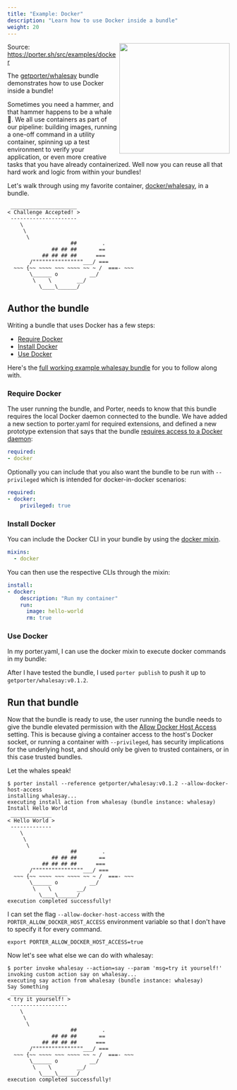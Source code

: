 ```yaml
---
title: "Example: Docker"
description: "Learn how to use Docker inside a bundle"
weight: 20
---
```


<img src="/images/porter-with-docker.png" width="250px" align="right"/>

Source: https://porter.sh/src/examples/docker

The [getporter/whalesay] bundle demonstrates how to use Docker inside a bundle!

Sometimes you need a hammer, and that hammer happens to be a whale 🐳. We all
use containers as part of our pipeline: building images, running a one-off
command in a utility container, spinning up a test environment to verify your
application, or even more creative tasks that you have already
containerized. Well now you can reuse all that hard work and logic from within
your bundles!

Let's walk through using my favorite container, [docker/whalesay][whalesay], in a bundle.

```
 _____________________
< Challenge Accepted! >
 ---------------------
    \
     \
      \
                    ##        .
              ## ## ##       ==
           ## ## ## ##      ===
       /""""""""""""""""___/ ===
  ~~~ {~~ ~~~~ ~~~ ~~~~ ~~ ~ /  ===- ~~~
       \______ o          __/
        \    \        __/
          \____\______/
```

[whalesay]: https://hub.docker.com/r/docker/whalesay/

## Author the bundle
Writing a bundle that uses Docker has a few steps:

* [Require Docker](#require-docker)
* [Install Docker](#install-docker)
* [Use Docker](#use-docker)

Here's the [full working example whalesay bundle][whalesay-bundle] for you to
follow along with.

[whalesay-bundle]: /src/examples/docker/

### Require Docker

The user running the bundle, and Porter, needs to know that this bundle
requires the local Docker daemon connected to the bundle. We have added a new
section to porter.yaml for required extensions, and defined a new prototype
extension that says that the bundle [requires access to a Docker
daemon](https://porter.sh/author-bundles/#docker):

```yaml
required:
- docker
```

Optionally you can include that you also want the bundle to be run with
`--privileged` which is intended for docker-in-docker scenarios:

```yaml
required:
- docker:
    privileged: true
```

### Install Docker

You can include the Docker CLI in your bundle by using the [docker mixin].

```yaml
mixins:
  - docker
```

You can then use the respective CLIs through the mixin:

```yaml
install:
- docker:
    description: "Run my container"
    run:
      image: hello-world
      rm: true
```

### Use Docker

In my porter.yaml, I can use the docker mixin to execute docker commands
in my bundle:

<script src="https://gist-it.appspot.com/https://github.com/getporter/porter/blob/main/examples/docker/porter.yaml"></script>

After I have tested the bundle, I used `porter publish` to push it up to `getporter/whalesay:v0.1.2`.

## Run that bundle

Now that the bundle is ready to use, the user running the bundle needs to
give the bundle elevated permission with the [Allow Docker Host
Access](https://porter.sh/configuration/#allow-docker-host-access) setting. This
is because giving a container access to the host's Docker socket, or running a
container with `--privileged`, has security implications for the underlying host,
and should only be given to trusted containers, or in this case trusted bundles.

Let the whales speak!

```console
$ porter install --reference getporter/whalesay:v0.1.2 --allow-docker-host-access
installing whalesay...
executing install action from whalesay (bundle instance: whalesay)
Install Hello World
 _____________
< Hello World >
 -------------
    \
     \
      \
                    ##        .
              ## ## ##       ==
           ## ## ## ##      ===
       /""""""""""""""""___/ ===
  ~~~ {~~ ~~~~ ~~~ ~~~~ ~~ ~ /  ===- ~~~
       \______ o          __/
        \    \        __/
          \____\______/
execution completed successfully!
```

I can set the flag `--allow-docker-host-access` with the `PORTER_ALLOW_DOCKER_HOST_ACCESS` environment variable so that I don't have to specify it for every command.

```console
export PORTER_ALLOW_DOCKER_HOST_ACCESS=true
```

Now let's see what else we can do with whalesay:

```console
$ porter invoke whalesay --action=say --param 'msg=try it yourself!'
invoking custom action say on whalesay...
executing say action from whalesay (bundle instance: whalesay)
Say Something
 __________________
< try it yourself! >
 ------------------
    \
     \
      \
                    ##        .
              ## ## ##       ==
           ## ## ## ##      ===
       /""""""""""""""""___/ ===
  ~~~ {~~ ~~~~ ~~~ ~~~~ ~~ ~ /  ===- ~~~
       \______ o          __/
        \    \        __/
          \____\______/
execution completed successfully!
```

[docker mixin]: /mixins/docker/
[getporter/whalesay]: https://hub.docker.com/r/getporter/whalesay/
